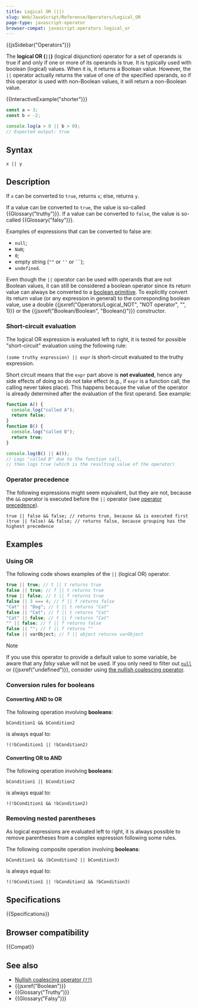 ```yaml
---
title: Logical OR (||)
slug: Web/JavaScript/Reference/Operators/Logical_OR
page-type: javascript-operator
browser-compat: javascript.operators.logical_or
---
```


{{jsSidebar("Operators")}}

The **logical OR (`||`)** (logical disjunction) operator for a set of operands
is true if and only if one or more of its operands is true. It is typically used with
boolean (logical) values. When it is, it returns a Boolean value. However,
the `||` operator actually returns the value of one of the specified
operands, so if this operator is used with non-Boolean values, it will return a
non-Boolean value.

{{InteractiveExample("shorter")}}

```js interactive-example
const a = 3;
const b = -2;

console.log(a > 0 || b > 0);
// Expected output: true

```

## Syntax

```js-nolint
x || y
```

## Description

If `x` can be converted to `true`, returns
`x`; else, returns `y`.

If a value can be converted to `true`, the value is so-called
{{Glossary("truthy")}}. If a value can be converted to `false`, the value is
so-called {{Glossary("falsy")}}.

Examples of expressions that can be converted to false are:

- `null`;
- `NaN`;
- `0`;
- empty string (`""` or `''` or ` `` `);
- `undefined`.

Even though the `||` operator can be used with operands that are not Boolean
values, it can still be considered a boolean operator since its return value can always
be converted to a [boolean primitive](/en-US/docs/Web/JavaScript/Data_structures#boolean_type).
To explicitly convert its return value (or any expression in general) to the
corresponding boolean value, use a double {{jsxref("Operators/Logical_NOT", "NOT operator", "", 1)}} or the {{jsxref("Boolean/Boolean", "Boolean()")}}
constructor.

### Short-circuit evaluation

The logical OR expression is evaluated left to right, it is tested for possible
"short-circuit" evaluation using the following rule:

`(some truthy expression) || expr` is short-circuit evaluated to
the truthy expression.

Short circuit means that the `expr` part above is **not
evaluated**, hence any side effects of doing so do not take effect (e.g., if
`expr` is a function call, the calling never takes place). This
happens because the value of the operator is already determined after the evaluation of
the first operand. See example:

```js
function A() {
  console.log("called A");
  return false;
}
function B() {
  console.log("called B");
  return true;
}

console.log(B() || A());
// Logs "called B" due to the function call,
// then logs true (which is the resulting value of the operator)
```

### Operator precedence

The following expressions might seem equivalent, but they are not, because the
`&&` operator is executed before the `||` operator
(see [operator precedence](/en-US/docs/Web/JavaScript/Reference/Operators/Operator_precedence)).

```js-nolint
true || false && false; // returns true, because && is executed first
(true || false) && false; // returns false, because grouping has the highest precedence
```

## Examples

### Using OR

The following code shows examples of the `||` (logical OR) operator.

```js
true || true; // t || t returns true
false || true; // f || t returns true
true || false; // t || f returns true
false || 3 === 4; // f || f returns false
"Cat" || "Dog"; // t || t returns "Cat"
false || "Cat"; // f || t returns "Cat"
"Cat" || false; // t || f returns "Cat"
"" || false; // f || f returns false
false || ""; // f || f returns ""
false || varObject; // f || object returns varObject
```

> [!NOTE]
> If you use this operator to provide a default value to some
> variable, be aware that any _falsy_ value will not be used. If you only need to
> filter out [`null`](/en-US/docs/Web/JavaScript/Reference/Operators/null) or {{jsxref("undefined")}}, consider using
> [the nullish coalescing operator](/en-US/docs/Web/JavaScript/Reference/Operators/Nullish_coalescing).

### Conversion rules for booleans

#### Converting AND to OR

The following operation involving **booleans**:

```js-nolint
bCondition1 && bCondition2
```

is always equal to:

```js-nolint
!(!bCondition1 || !bCondition2)
```

#### Converting OR to AND

The following operation involving **booleans**:

```js-nolint
bCondition1 || bCondition2
```

is always equal to:

```js-nolint
!(!bCondition1 && !bCondition2)
```

### Removing nested parentheses

As logical expressions are evaluated left to right, it is always possible to remove
parentheses from a complex expression following some rules.

The following composite operation involving **booleans**:

```js-nolint
bCondition1 && (bCondition2 || bCondition3)
```

is always equal to:

```js-nolint
!(!bCondition1 || !bCondition2 && !bCondition3)
```

## Specifications

{{Specifications}}

## Browser compatibility

{{Compat}}

## See also

- [Nullish coalescing operator (`??`)](/en-US/docs/Web/JavaScript/Reference/Operators/Nullish_coalescing)
- {{jsxref("Boolean")}}
- {{Glossary("Truthy")}}
- {{Glossary("Falsy")}}
